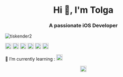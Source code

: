 
<h1 align="center">Hi 👋, I'm Tolga</h1>
<h3 align="center">A passionate iOS Developer </h3>
<p align="left"> <img src="https://komarev.com/ghpvc/?username=tiskender2" alt="tiskender2" /> </p>

<p align="left"><img src="https://konpa.github.io/devicon/devicon.git/icons/swift/swift-original-wordmark.svg" alt="swift" width="20" height="20"/>
 <img src="https://konpa.github.io/devicon/devicon.git/icons/go/go-original.svg" alt="go" width="20" height="20"/>
 <img src="https://konpa.github.io/devicon/devicon.git/icons/csharp/csharp-original.svg" alt="csharp" width="20" height="20"/>  <img src="https://konpa.github.io/devicon/devicon.git/icons/java/java-original-wordmark.svg" alt="java" width="20" height="20"/> <img src="https://konpa.github.io/devicon/devicon.git/icons/mysql/mysql-original-wordmark.svg" alt="mysql" width="20" height="20"/> <img src="https://konpa.github.io/devicon/devicon.git/icons/php/php-original.svg" alt="php" width="20" height="20"/> </p><p align="center">
<p align="left"> <a align="left">🌱 I’m currently learning : </a><img src="https://konpa.github.io/devicon/devicon.git/icons/go/go-original.svg" alt="go" width="20" height="20"/> </p>
<p align="center">
<a href="https://linkedin.com/in/tolga-iskender" target="blank"><img align="center" src="https://cdn.jsdelivr.net/npm/simple-icons@3.0.1/icons/linkedin.svg" alt="tolga-iskender" height="20" width="20" /></a>
</p>
<!--
**tiskender2/tiskender2** is a ✨ _special_ ✨ repository because its `README.md` (this file) appears on your GitHub profile.


